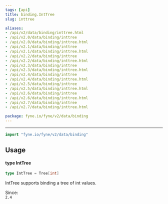 ```yaml
---
tags: [api]
title: binding.IntTree
slug: inttree

aliases:
- /api/v2/data/binding/inttree.html
- /api/v2.0/data/binding/inttree
- /api/v2.0/data/binding/inttree.html
- /api/v2.1/data/binding/inttree
- /api/v2.1/data/binding/inttree.html
- /api/v2.2/data/binding/inttree
- /api/v2.2/data/binding/inttree.html
- /api/v2.3/data/binding/inttree
- /api/v2.3/data/binding/inttree.html
- /api/v2.4/data/binding/inttree
- /api/v2.4/data/binding/inttree.html
- /api/v2.5/data/binding/inttree
- /api/v2.5/data/binding/inttree.html
- /api/v2.6/data/binding/inttree
- /api/v2.6/data/binding/inttree.html
- /api/v2.7/data/binding/inttree
- /api/v2.7/data/binding/inttree.html

package: fyne.io/fyne/v2/data/binding
---
```



---
```go
import "fyne.io/fyne/v2/data/binding"
```

## Usage

#### type IntTree

```go
type IntTree = Tree[int]
```

IntTree supports binding a tree of int values.


<div class="since">Since: <code>
2.4</code></div>
